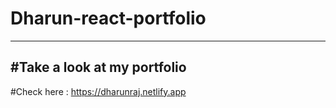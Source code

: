 # Dharun-react-portfolio

----------------------------------
#Take a look at my  portfolio
----------------------------------


#Check here : https://dharunraj.netlify.app
